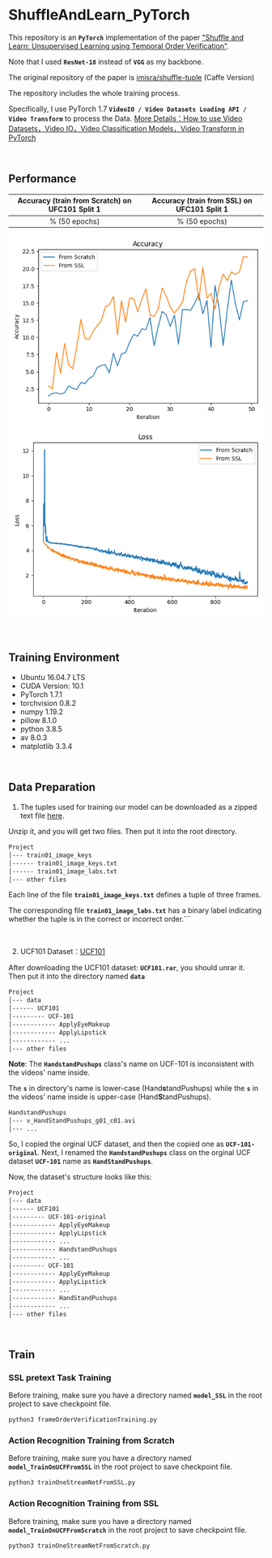 # ShuffleAndLearn_PyTorch

This repository is an **`PyTorch`** implementation of the paper ["Shuffle and Learn: Unsupervised Learning using Temporal Order Verification"](https://arxiv.org/pdf/1603.08561.pdf). 

Note that I used **`ResNet-18`** instead of **`VGG`** as my backbone.

The original repository of the paper is [imisra/shuffle-tuple](https://github.com/imisra/shuffle-tuple) (Caffe Version)

The repository includes the whole training process. 

Specifically, I use PyTorch 1.7 **`VideoIO / Video Datasets Loading API / Video Transform`** to process the Data. [More Details：How to use Video Datasets，Video IO，Video Classification Models，Video Transform in PyTorch](https://blog.csdn.net/qq_36627158/article/details/113791050)


&nbsp;


## Performance
Accuracy (train from Scratch) on UFC101 Split 1    | Accuracy (train from SSL) on UFC101 Split 1
:-----------:|:-----------:
% (50 epochs)|% (50 epochs)

![](/acc.png)
![](/loss.png)

&nbsp;


## Training Environment
+ Ubuntu 16.04.7 LTS
+ CUDA Version: 10.1
+ PyTorch 1.7.1
+ torchvision 0.8.2
+ numpy 1.19.2
+ pillow 8.1.0
+ python 3.8.5
+ av 8.0.3
+ matplotlib 3.3.4

&nbsp;

## Data Preparation
1. The tuples used for training our model can be downloaded as a zipped text file [here](https://onedrive.live.com/?cid=ad2f6792017eca5b&id=AD2F6792017ECA5B%214906&authkey=!AN5DFQ2InIXW7j4). 

Unzip it, and you will get two files. Then put it into the root directory.

```
Project
│--- train01_image_keys
│------ train01_image_keys.txt
│------ train01_image_labs.txt
│--- other files
```

Each line of the file **`train01_image_keys.txt`** defines a tuple of three frames. 

The corresponding file **`train01_image_labs.txt`** has a binary label indicating whether the tuple is in the correct or incorrect order.```

&nbsp;

2. UCF101 Dataset：[UCF101](https://www.crcv.ucf.edu/data/UCF101.php)

After downloading the UCF101 dataset: **`UCF101.rar`**, you should unrar it. Then put it into the directory named **`data`**
```
Project
│--- data
│------ UCF101
│--------- UCF-101
│------------ ApplyEyeMakeup
│------------ ApplyLipstick
│------------ ...
│--- other files
```

**Note**: The **`HandstandPushups`** class's name on UCF-101 is inconsistent with the videos' name inside. 

The **`s`** in directory's name is lower-case (Hand**s**tandPushups) while the **`s`** in the videos' name inside is upper-case (Hand**S**tandPushups).

```
HandstandPushups
│--- v_HandStandPushups_g01_c01.avi
│--- ...
```

So, I copied the orginal UCF dataset, and then the copied one as **`UCF-101-original`**. Next, I renamed the **`HandstandPushups`** class on the orginal UCF dataset **`UCF-101`** name as **`HandStandPushups`**.

Now, the dataset's structure looks like this:
```
Project
│--- data
│------ UCF101
│--------- UCF-101-original
│------------ ApplyEyeMakeup
│------------ ApplyLipstick
│------------ ...
│------------ HandstandPushups
│------------ ...
│--------- UCF-101
│------------ ApplyEyeMakeup
│------------ ApplyLipstick
│------------ ...
│------------ HandStandPushups
│------------ ...
│--- other files
```

&nbsp;

## Train
### SSL pretext Task Training
Before training, make sure you have a directory named **`model_SSL`** in the root project to save checkpoint file.
```python
python3 frameOrderVerificationTraining.py
```
### Action Recognition Training from Scratch
Before training, make sure you have a directory named **`model_TrainOnUCFFromSSL`** in the root project to save checkpoint file.
```python
python3 trainOneStreamNetFromSSL.py
```
### Action Recognition Training from SSL
Before training, make sure you have a directory named **`model_TrainOnUCFFromScratch`** in the root project to save checkpoint file.
```python
python3 trainOneStreamNetFromScratch.py
```
